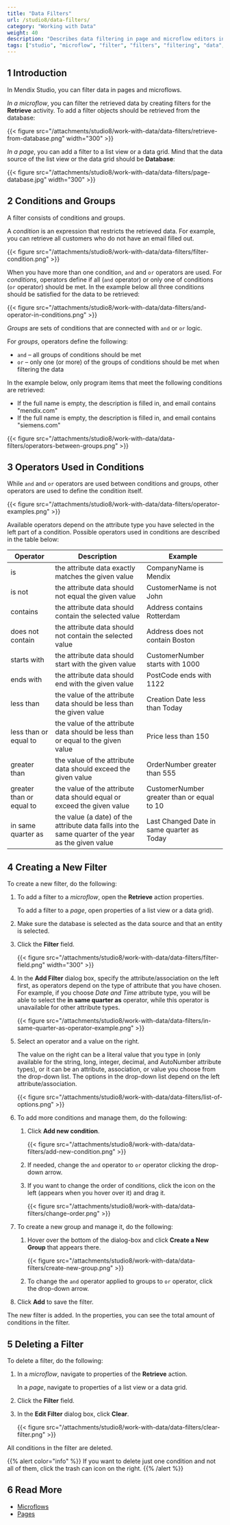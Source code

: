```yaml
---
title: "Data Filters"
url: /studio8/data-filters/
category: "Working with Data"
weight: 40
description: "Describes data filtering in page and microflow editors in Mendix Studio."
tags: ["studio", "microflow", "filter", "filters", "filtering", "data", "data filtering", "retrieve", "page", "xpath", "constraints"]
---
```


## 1 Introduction 

In Mendix Studio, you can filter data in pages and microflows.

*In a microflow*, you can filter the retrieved data by creating filters for the **Retrieve** activity. To add a filter objects should be retrieved from the database:

{{< figure src="/attachments/studio8/work-with-data/data-filters/retrieve-from-database.png"   width="300"  >}}

*In a page*, you can add a filter to a list view or a data grid. Mind that the data source of the list view or the data grid should be **Database**: 

{{< figure src="/attachments/studio8/work-with-data/data-filters/page-database.jpg"   width="300"  >}}

## 2 Conditions and Groups

A filter consists of conditions and groups. 

A *condition* is an expression that restricts the retrieved data. For example, you can retrieve all customers who do not have an email filled out.

{{< figure src="/attachments/studio8/work-with-data/data-filters/filter-condition.png" >}}

When you have more than one condition, `and` and `or` operators are used. For *conditions*, operators define if all (`and` operator) or only one of conditions (`or` operator) should be met. In the example below all three conditions should be satisfied for the data to be retrieved:

{{< figure src="/attachments/studio8/work-with-data/data-filters/and-operator-in-conditions.png" >}}

*Groups* are sets of conditions that are connected with `and`  or `or` logic.

For *groups*, operators define the following:

* `and` – all groups of conditions should be met 
* `or` – only one (or more) of the groups of conditions should be met when filtering the data

In the example below, only program items that meet the following conditions are retrieved:

* If the full name is empty, the description is filled in, and email contains "mendix.com"
* If the full name is empty, the description is filled in, and email contains "siemens.com"

{{< figure src="/attachments/studio8/work-with-data/data-filters/operators-between-groups.png" >}}

## 3 Operators Used in Conditions

While `and` and `or` operators are used between conditions and groups, other operators are used to define the condition itself.  

{{< figure src="/attachments/studio8/work-with-data/data-filters/operator-examples.png" >}}

Available operators depend on the attribute type you have selected in the left part of a condition. Possible operators used in conditions are described in the table below:

| Operator                 | Description                                                  | Example                                    |
| ------------------------ | ------------------------------------------------------------ | ------------------------------------------ |
| is                       | the attribute data exactly matches the given value           | CompanyName is Mendix                      |
| is not                   | the attribute data should not equal the given value          | CustomerName is not John                   |
| contains                 | the attribute data should contain the selected value         | Address contains Rotterdam                 |
| does not contain         | the attribute data should not contain the selected value     | Address does not contain Boston            |
| starts with              | the attribute data should start with the given value         | CustomerNumber starts with 1000            |
| ends with                | the attribute data should end with the given value           | PostCode ends with 1122                    |
| less than                | the value of the attribute data should be less than the given value | Creation Date less than Today              |
| less than or equal to    | the value of the attribute data should be less than or equal to the given value | Price less than 150                        |
| greater than             | the value of the attribute data should exceed the given value | OrderNumber greater than 555               |
| greater than or equal to | the value of the attribute data should equal or exceed the given value | CustomerNumber greater than or equal to 10 |
| in same quarter as       | the value (a date) of the attribute data falls into the same quarter of the year as the given value | Last Changed Date in same quarter as Today |

## 4 Creating a New Filter

To create a new filter, do the following:

1. To add a filter to a *microflow*, open the **Retrieve** action properties. 

    To add a filter to a *page*, open properties of a list view or a data grid).

2. Make sure the database is selected as the data source and that an entity is selected.
3. Click the **Filter** field.

    {{< figure src="/attachments/studio8/work-with-data/data-filters/filter-field.png"   width="300"  >}}

4. In the **Add Filter** dialog box, specify the attribute/association on the left first, as operators depend on the type of attribute that you have chosen. For example, if you choose *Date and Time* attribute type, you will be able to select the **in same quarter as** operator, while this operator is unavailable for other attribute types. 

    {{< figure src="/attachments/studio8/work-with-data/data-filters/in-same-quarter-as-operator-example.png" >}}

5. Select an operator and a value on the right. 

    The value on the right can be a literal value that you type in (only available for the string, long, integer, decimal, and AutoNumber attribute types), or it can be an attribute, association, or value you choose from the drop-down list. The options in the drop-down list depend on the left attribute/association. 

    {{< figure src="/attachments/studio8/work-with-data/data-filters/list-of-options.png" >}}

6. To add more conditions and manage them, do the following: <br/>

    1. Click **Add new condition**. <br/>

        {{< figure src="/attachments/studio8/work-with-data/data-filters/add-new-condition.png" >}}<br/>

    1. If needed, change the `and` operator to `or` operator clicking the drop-down arrow. <br/>
    1. If you want to change the order of conditions, click the icon on the left (appears when you hover over it) and drag it.<br/>

        {{< figure src="/attachments/studio8/work-with-data/data-filters/change-order.png" >}}<br/>

7. To create a new group and manage it, do the following: <br/>

    1. Hover over the bottom of the dialog-box and click **Create a New Group** that appears there.<br/>

        {{< figure src="/attachments/studio8/work-with-data/data-filters/create-new-group.png" >}}<br/>

    2. To change the `and` operator applied to groups to `or` operator, click the drop-down arrow. 

8. Click **Add** to save the filter.

The new filter is added. In the properties, you can see the total amount of conditions in the filter.

## 5 Deleting a Filter

To delete a filter, do the following:

1. In a *microflow*, navigate to properties of the **Retrieve** action. 

    In a *page*, navigate to properties of a list view or a data grid.

2. Click the **Filter** field.
3. In the **Edit Filter** dialog box, click **Clear**. 

    {{< figure src="/attachments/studio8/work-with-data/data-filters/clear-filter.png" >}}

All conditions in the filter are deleted.

{{% alert color="info" %}}
If you want to delete just one condition and not all of them, click the trash can icon on the right. 
{{% /alert %}}

## 6 Read More

* [Microflows](/studio8/microflows/)
* [Pages](/studio8/page-editor/)
